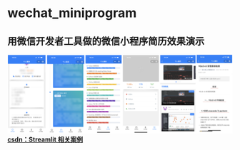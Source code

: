 # wechat_miniprogram
## 用微信开发者工具做的微信小程序简历效果演示   
![image](https://github.com/yjy249/wechat_miniprogram/blob/main/resume.png)
**[csdn：Streamlit 相关案例](https://blog.csdn.net/weixin_41258131/article/details/130942745)**



